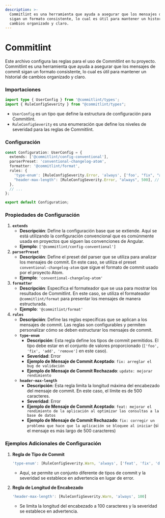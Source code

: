 ```yaml
---
description: >-
  Commitlint es una herramienta que ayuda a asegurar que los mensajes de commit
  sigan un formato consistente, lo cual es útil para mantener un historial de
  cambios organizado y claro.
---
```


# Commitlint

Este archivo configura las reglas para el uso de Commitlint en tu proyecto. Commitlint es una herramienta que ayuda a asegurar que los mensajes de commit sigan un formato consistente, lo cual es útil para mantener un historial de cambios organizado y claro.

### Importaciones

```typescript
import type { UserConfig } from '@commitlint/types';
import { RuleConfigSeverity } from "@commitlint/types";
```

* `UserConfig` es un tipo que define la estructura de configuración para Commitlint.
* `RuleConfigSeverity` es una enumeración que define los niveles de severidad para las reglas de Commitlint.

### Configuración

```typescript
const Configuration: UserConfig = {
  extends: ['@commitlint/config-conventional'],
  parserPreset: 'conventional-changelog-atom',
  formatter: '@commitlint/format',
  rules: {
    'type-enum': [RuleConfigSeverity.Error, 'always', ['foo', "fix", "add", "remove"]],
    "header-max-length": [RuleConfigSeverity.Error, "always", 500], // esta regla es para limitar el tamaño del mensaje del commit 
  },
  // ...
};

export default Configuration;
```

### **Propiedades de Configuración**

1. **`extends`**
   * **Descripción**: Define la configuración base que se extiende. Aquí se está utilizando la configuración convencional que es comúnmente usada en proyectos que siguen las convenciones de Angular.
   * **Ejemplo**: `['@commitlint/config-conventional']`
2. **`parserPreset`**
   * **Descripción**: Define el preset del parser que se utiliza para analizar los mensajes de commit. En este caso, se utiliza el preset `conventional-changelog-atom` que sigue el formato de commit usado por el proyecto Atom.
   * **Ejemplo**: `'conventional-changelog-atom'`
3. **`formatter`**
   * **Descripción**: Especifica el formateador que se usa para mostrar los resultados de Commitlint. En este caso, se utiliza el formateador `@commitlint/format` para presentar los mensajes de manera estructurada.
   * **Ejemplo**: `'@commitlint/format'`
4. **`rules`**
   * **Descripción**: Define las reglas específicas que se aplican a los mensajes de commit. Las reglas son configurables y permiten personalizar cómo se deben estructurar los mensajes de commit.
   * **`type-enum`**
     * **Descripción**: Esta regla define los tipos de commit permitidos. El tipo debe estar en el conjunto de valores proporcionado (`['foo', 'fix', 'add', 'remove']` en este caso).
     * **Severidad**: Error
     * **Ejemplo de Mensaje de Commit Aceptado**: `fix: arreglar el bug de validación`
     * **Ejemplo de Mensaje de Commit Rechazado**: `update: mejorar rendimiento`
   * **`header-max-length`**
     * **Descripción**: Esta regla limita la longitud máxima del encabezado del mensaje de commit. En este caso, el límite es de 500 caracteres.
     * **Severidad**: Error
     * **Ejemplo de Mensaje de Commit Aceptado**: `feat: mejorar el rendimiento de la aplicación al optimizar las consultas a la base de datos`
     * **Ejemplo de Mensaje de Commit Rechazado**: `fix: corregir un problema que hace que la aplicación se bloquee al iniciar` (si el mensaje es más largo de 500 caracteres)

### Ejemplos Adicionales de Configuración

1.  **Regla de Tipo de Commit**

    ```typescript
    'type-enum': [RuleConfigSeverity.Warn, 'always', ['feat', 'fix', 'docs', 'style', 'refactor']]
    ```

    * Aquí, se permite un conjunto diferente de tipos de commit y la severidad se establece en advertencia en lugar de error.
2.  **Regla de Longitud de Encabezado**

    ```typescript
    'header-max-length': [RuleConfigSeverity.Warn, 'always', 100]
    ```

    * Se limita la longitud del encabezado a 100 caracteres y la severidad se establece en advertencia.
